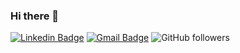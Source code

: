 ### Hi there 👋
[![Linkedin Badge](https://img.shields.io/badge/-Renan_Afrausino-blue?style=flat-square&logo=Linkedin&logoColor=white&link=https://www.linkedin.com/in/renan-afrausino/)](https://www.linkedin.com/in/renan-afrausino/)
[![Gmail Badge](https://img.shields.io/badge/-gmail-c14438?style=flat-square&logo=Gmail&logoColor=white&link=mailto:renan.afrausino@gmail.com)](mailto:renan.afrausino@gmail.com)
![GitHub followers](https://img.shields.io/github/followers/rafrausino?style=social)
<!--
**rafrausino/rafrausino** is a ✨ _special_ ✨ repository because its `README.md` (this file) appears on your GitHub profile.

Here are some ideas to get you started:

- 🔭 I’m currently working on ...
- 🌱 I’m currently learning ...
- 👯 I’m looking to collaborate on ...
- 🤔 I’m looking for help with ...
- 💬 Ask me about ...
- 📫 How to reach me: ...
- 😄 Pronouns: ...
- ⚡ Fun fact: ...
-->
